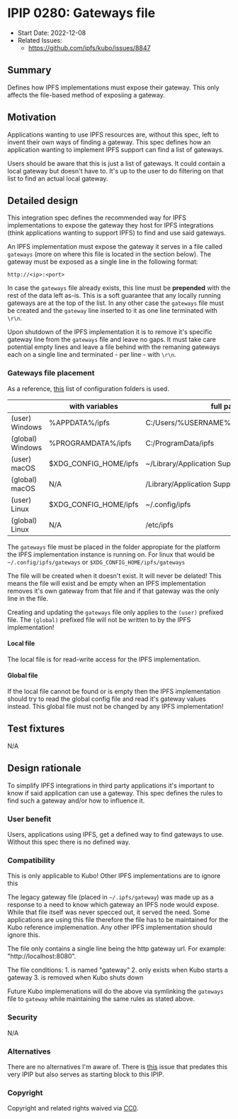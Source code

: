 # IPIP 0280: Gateways file
- Start Date: 2022-12-08
- Related Issues:
  - https://github.com/ipfs/kubo/issues/8847

## Summary

Defines how IPFS implementations must expose their gateway. This only affects the file-based method of exposiing a gateway.

## Motivation

Applications wanting to use IPFS resources are, without this spec, left to invent their own ways of finding a gateway. This spec defines how an application wanting to implement IPFS support can find a list of gateways.

Users should be aware that this is just a list of gateways. It could contain a local gateway but doesn't have to. It's up to the user to do filtering on that list to find an actual local gateway.

## Detailed design

This integration spec defines the recommended way for IPFS implementations to expose the gateway they host for IPFS integrations (think applications wanting to support IPFS) to find and use said gateways.

An IPFS implementation must expose the gateway it serves in a file called `gateways` (more on where this file is located in the section below). The gateway must be exposed as a single line in the following format:

`http://<ip>:<port>`

In case the `gateways` file already exists, this line must be **prepended** with the rest of the data left as-is. This is a soft guarantee that any locally running gateways are at the top of the list. In any other case the `gateways` file must be created and the `gateway` line inserted to it as one line terminated with `\r\n`.

Upon shutdown of the IPFS implementation it is to remove it's specific gateway line from the `gateways` file and leave no gaps. It must take care potential empty lines and leave a file behind with the remaning gateways each on a single line and terminated - per line - with `\r\n`.

### Gateways file placement

As a reference, [this](https://github.com/cjbassi/platform-dirs-rs#path-list) list of configuration folders is used.

| | with variables | full paths |
| -------- | -------- | -------- |
| (user) Windows     | %APPDATA%/ipfs     | C:/Users/%USERNAME%/AppData/Roaming/ipfs     |
| (global) Windows     | %PROGRAMDATA%/ipfs     | C:/ProgramData/ipfs     |
| (user) macOS     | $XDG_CONFIG_HOME/ipfs     | ~/Library/Application Support/ipfs     |
| (global) macOS     | N/A     | /Library/Application Support/ipfs     |
| (user) Linux     | $XDG_CONFIG_HOME/ipfs     | ~/.config/ipfs     |
| (global) Linux     | N/A     | /etc/ipfs     |

The `gateways` file must be placed in the folder appropiate for the platform the IPFS implementation instance is running on. For linux that would be `~/.config/ipfs/gateways` or `$XDG_CONFIG_HOME/ipfs/gateways`

The file will be created when it doesn't exist.
It will never be delated! This means the file will exist and be empty when an IPFS implementation removes it's own gateway from that file and if that gateway was the only line in the file.

Creating and updating the `gateways` file only applies to the `(user)` prefixed file. The `(global)` prefixed file will not be written to by the IPFS implementation!

#### Local file
The local file is for read-write access for the IPFS implementation.

#### Global file
If the local file cannot be found or is empty then the IPFS implementation should try to read the global config file and read it's gateway values instead. This global file must not be changed by any IPFS implementation!

## Test fixtures

N/A

## Design rationale

To simplify IPFS integrations in third party applications it's important to know if said application can use a gateway. This spec defines the rules to find such a gateway and/or how to influence it.

### User benefit

Users, applications using IPFS, get a defined way to find gateways to use. Without this spec there is no defined way.

### Compatibility

This is only applicable to Kubo! Other IPFS implementations are to ignore this

The legacy gateway file (placed in `~/.ipfs/gateway`) was made up as a response to a need to know which gateway an IPFS node would expose. While that file itself was never specced out, it served the need. Some applications are using this file therefore the file has to be maintained for the Kubo reference implemenation. Any other IPFS implementation should ignore this.

The file only contains a single line being the http gateway url. For example: "http://localhost:8080".

The file conditions:
    1. is named "gateway"
    2. only exists when Kubo starts a gateway
    3. is removed when Kubo shuts down

Future Kubo implemenations will do the above via symlinking the `gateways` file to `gateway` while maintaining the same rules as stated above.

### Security

N/A

### Alternatives

There are no alternatives I'm aware of. There is [this](https://github.com/ipfs/kubo/issues/8847) issue that predates this very IPIP but also serves as starting block to this IPIP.

### Copyright

Copyright and related rights waived via [CC0](https://creativecommons.org/publicdomain/zero/1.0/).
